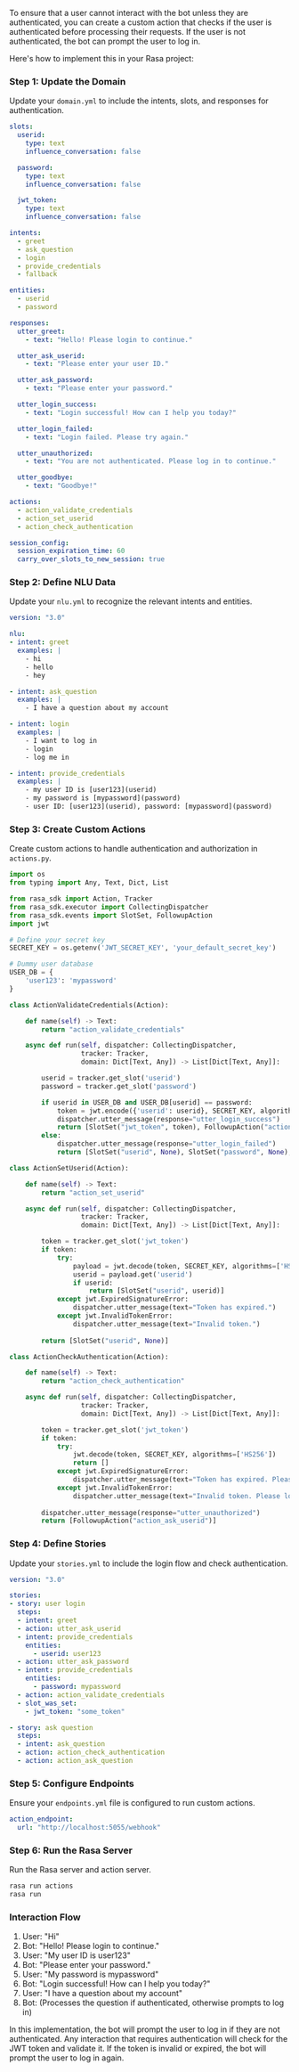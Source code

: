 To ensure that a user cannot interact with the bot unless they are authenticated, you can create a custom action that checks if the user is authenticated before processing their requests. If the user is not authenticated, the bot can prompt the user to log in.

Here's how to implement this in your Rasa project:

### Step 1: Update the Domain
Update your `domain.yml` to include the intents, slots, and responses for authentication.

```yaml
slots:
  userid:
    type: text
    influence_conversation: false

  password:
    type: text
    influence_conversation: false

  jwt_token:
    type: text
    influence_conversation: false

intents:
  - greet
  - ask_question
  - login
  - provide_credentials
  - fallback

entities:
  - userid
  - password

responses:
  utter_greet:
    - text: "Hello! Please login to continue."

  utter_ask_userid:
    - text: "Please enter your user ID."

  utter_ask_password:
    - text: "Please enter your password."

  utter_login_success:
    - text: "Login successful! How can I help you today?"

  utter_login_failed:
    - text: "Login failed. Please try again."

  utter_unauthorized:
    - text: "You are not authenticated. Please log in to continue."

  utter_goodbye:
    - text: "Goodbye!"

actions:
  - action_validate_credentials
  - action_set_userid
  - action_check_authentication

session_config:
  session_expiration_time: 60
  carry_over_slots_to_new_session: true
```

### Step 2: Define NLU Data
Update your `nlu.yml` to recognize the relevant intents and entities.

```yaml
version: "3.0"

nlu:
- intent: greet
  examples: |
    - hi
    - hello
    - hey

- intent: ask_question
  examples: |
    - I have a question about my account

- intent: login
  examples: |
    - I want to log in
    - login
    - log me in

- intent: provide_credentials
  examples: |
    - my user ID is [user123](userid)
    - my password is [mypassword](password)
    - user ID: [user123](userid), password: [mypassword](password)
```

### Step 3: Create Custom Actions
Create custom actions to handle authentication and authorization in `actions.py`.

```python
import os
from typing import Any, Text, Dict, List

from rasa_sdk import Action, Tracker
from rasa_sdk.executor import CollectingDispatcher
from rasa_sdk.events import SlotSet, FollowupAction
import jwt

# Define your secret key
SECRET_KEY = os.getenv('JWT_SECRET_KEY', 'your_default_secret_key')

# Dummy user database
USER_DB = {
    'user123': 'mypassword'
}

class ActionValidateCredentials(Action):

    def name(self) -> Text:
        return "action_validate_credentials"

    async def run(self, dispatcher: CollectingDispatcher,
                  tracker: Tracker,
                  domain: Dict[Text, Any]) -> List[Dict[Text, Any]]:

        userid = tracker.get_slot('userid')
        password = tracker.get_slot('password')

        if userid in USER_DB and USER_DB[userid] == password:
            token = jwt.encode({'userid': userid}, SECRET_KEY, algorithm='HS256')
            dispatcher.utter_message(response="utter_login_success")
            return [SlotSet("jwt_token", token), FollowupAction("action_set_userid")]
        else:
            dispatcher.utter_message(response="utter_login_failed")
            return [SlotSet("userid", None), SlotSet("password", None), SlotSet("jwt_token", None)]

class ActionSetUserid(Action):

    def name(self) -> Text:
        return "action_set_userid"

    async def run(self, dispatcher: CollectingDispatcher,
                  tracker: Tracker,
                  domain: Dict[Text, Any]) -> List[Dict[Text, Any]]:

        token = tracker.get_slot('jwt_token')
        if token:
            try:
                payload = jwt.decode(token, SECRET_KEY, algorithms=['HS256'])
                userid = payload.get('userid')
                if userid:
                    return [SlotSet("userid", userid)]
            except jwt.ExpiredSignatureError:
                dispatcher.utter_message(text="Token has expired.")
            except jwt.InvalidTokenError:
                dispatcher.utter_message(text="Invalid token.")
        
        return [SlotSet("userid", None)]

class ActionCheckAuthentication(Action):

    def name(self) -> Text:
        return "action_check_authentication"

    async def run(self, dispatcher: CollectingDispatcher,
                  tracker: Tracker,
                  domain: Dict[Text, Any]) -> List[Dict[Text, Any]]:

        token = tracker.get_slot('jwt_token')
        if token:
            try:
                jwt.decode(token, SECRET_KEY, algorithms=['HS256'])
                return []
            except jwt.ExpiredSignatureError:
                dispatcher.utter_message(text="Token has expired. Please log in again.")
            except jwt.InvalidTokenError:
                dispatcher.utter_message(text="Invalid token. Please log in again.")
        
        dispatcher.utter_message(response="utter_unauthorized")
        return [FollowupAction("action_ask_userid")]
```

### Step 4: Define Stories
Update your `stories.yml` to include the login flow and check authentication.

```yaml
version: "3.0"

stories:
- story: user login
  steps:
  - intent: greet
  - action: utter_ask_userid
  - intent: provide_credentials
    entities:
      - userid: user123
  - action: utter_ask_password
  - intent: provide_credentials
    entities:
      - password: mypassword
  - action: action_validate_credentials
  - slot_was_set:
    - jwt_token: "some_token"

- story: ask question
  steps:
  - intent: ask_question
  - action: action_check_authentication
  - action: action_ask_question
```

### Step 5: Configure Endpoints
Ensure your `endpoints.yml` file is configured to run custom actions.

```yaml
action_endpoint:
  url: "http://localhost:5055/webhook"
```

### Step 6: Run the Rasa Server
Run the Rasa server and action server.

```sh
rasa run actions
rasa run
```

### Interaction Flow

1. User: "Hi"
2. Bot: "Hello! Please login to continue."
3. User: "My user ID is user123"
4. Bot: "Please enter your password."
5. User: "My password is mypassword"
6. Bot: "Login successful! How can I help you today?"
7. User: "I have a question about my account"
8. Bot: (Processes the question if authenticated, otherwise prompts to log in)

In this implementation, the bot will prompt the user to log in if they are not authenticated. Any interaction that requires authentication will check for the JWT token and validate it. If the token is invalid or expired, the bot will prompt the user to log in again.
